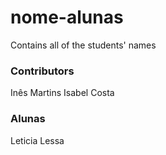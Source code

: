 # nome-alunas
Contains all of the students' names

### Contributors
Inês Martins
Isabel Costa

### Alunas
Leticia Lessa

